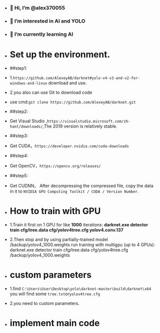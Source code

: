 - ### 👋 Hi, I’m @alex370055
- ### 👀 I’m interested in AI and YOLO
- ### 🌱 I’m currently learning AI

- # Set up the environment.
- ##step1:
- 1.`https://github.com/AlexeyAB/darknet#yolo-v4-v3-and-v2-for-windows-and-linux` download and use.
- 2.you also can use Git to download code
- use cmd:`git clone https://github.com/AlexeyAB/darknet.git`
- ##step2:
- Get Visual Studio ,`https://visualstudio.microsoft.com/zh-hant/downloads/`,The 2019 version is relatively stable.
- ##step3:
- Get CUDA，`https://developer.nvidia.com/cuda-downloads`
- ##step4:
- Get OpenCV，`https://opencv.org/releases/`
- ##step5:
- Get CUDNN， After decompressing the compressed file, copy the data in it to `NVIDIA GPU Computing Toolkit / CUDA / Version Number`.

- # How to train with GPU
- 1.Train it first on 1 GPU for like **1000** iterations: **darknet.exe detector train cfg/tree.data cfg/yolov4tree.cfg yolov4.conv.137**
- 2.Then stop and by using partially-trained model /backup/yolov4_1000.weights run training with multigpu (up to 4 GPUs): darknet.exe detector train cfg/tree.data cfg/yolov4tree.cfg /backup/yolov4_1000.weights
- #  custom parameters
- 1.find `C:\Users\User\Desktop\yolo\darknet-master\build\darknet\x64` you will find some `tree.txt`or`yolov4tree.cfg`
- 2.you need to custom parameters.
- # implement main code
